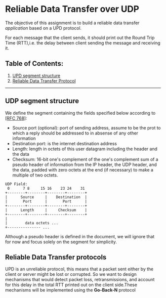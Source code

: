 # Reliable Data Transfer over UDP

The objective of this assignment is to build a reliable data transfer *application* based on a UPD protocol.

For each message that the client sends, it should print out the Round Trip Time (RTT),i.e. the delay between client sending the message and receiving it.

## Table of Contents:
1. [UPD segment structure](#udp-segment-structure)
2. [Reliable Data Transfer Protocol](#reliable-data-transfer-protocols)
---
## UDP segment structure

We define the segment containing the fields specified below according to [[RFC 768]](https://www.rfc-editor.org/rfc/rfc768):
- Source port (optional): port of sending address, assume to be the prot to which 
a reply should be addressed to in absense of any other information
- Destination port: is the internet destination address
- Length: length in octets of this user datagram including the header and the data
- Checksum:  16-bit one's complement of the one's complement sum of a
pseudo header of information from the IP header, the UDP header, and the
data,  padded  with zero octets  at the end (if  necessary)  to  make  a
multiple of two octets.
```
UDP Field: 
 0      7 8     15 16    23 24    31 
+--------+--------+--------+--------+
|      Source     |    Destination  |
|       Port      |       Port      |
+--------+--------+--------+--------+
|      Length     |     Checksum    |
+--------+--------+--------+--------+
|
|        data octets ...
+--------------- ...
```
Although a pseudo header is defined in the document, we will ignore that for now and focus solely on the segment for simplicity.
## Reliable Data Transfer protocols
UPD is an unreliable protocol, this means that a packet sent either by the client or server might be lost or corrupted. So we want to design mechanisms that would detect packet loss, retransmissions, and account for this delay in the total RTT printed out on the client side.These mechanisms will be implemented using the **Go-Back-N**  protocol

